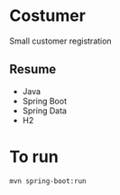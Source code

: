 # Costumer
 Small customer registration

## Resume

* Java
* Spring Boot
* Spring Data
* H2
# To run

`mvn spring-boot:run`
